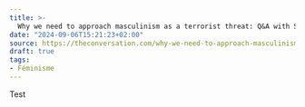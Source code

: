 ```yaml
---
title: >-
  Why we need to approach masculinism as a terrorist threat: Q&A with Stephanie Lamy
date: "2024-09-06T15:21:23+02:00"
source: https://theconversation.com/why-we-need-to-approach-masculinism-as-a-terrorist-threat-qanda-with-stephanie-lamy-233257
draft: true
tags:
- Féminisme
---
```


Test